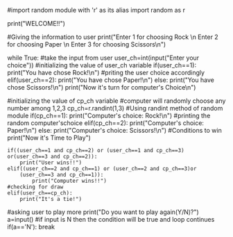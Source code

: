 #import random module with 'r' as its alias
import random as r

print("WELCOME!!")

#Giving the information to user
print("Enter 1 for choosing Rock \n Enter 2 for choosing Paper \n Enter 3 for choosing Scissors\n")

while True:
    #take the input from user
    user_ch=int(input("Enter your choice"))
    #initializing the value of user_ch variable
    if(user_ch==1):
        print("You have chose Rock!\n") #priting the user choice accordingly elif(user_ch==2):
        print("You have chose Paper!\n")
    else:
        print("You have chose Scissors!\n")
        print("Now it's turn for computer's Choice\n")

 #initializing the value of cp_ch variable
 #computer will randomly choose any number among 1,2,3
    cp_ch=r.randint(1,3) #Using randint method of random module
    if(cp_ch==1):
        print("Computer's choice: Rock!\n") #printing the random computer'schoice
    elif(cp_ch==2):
        print("Computer's choice: Paper!\n")
    else:
        print("Computer's choice: Scissors!\n")
 #Conditions to win
    print("Now it's Time to Play")

    if((user_ch==1 and cp_ch==2) or (user_ch==1 and cp_ch==3) or(user_ch==3 and cp_ch==2)):
        print("User wins!!")
    elif((user_ch==2 and cp_ch==1) or (user_ch==2 and cp_ch==3)or
        (user_ch==3 and cp_ch==1)):
            print("Computer wins!!")
    #checking for draw
    elif(user_ch==cp_ch):
        print("It's a tie!")
 #asking user to play more
    print("Do you want to play again(Y/N)?")
    a=input()
 #if input is N then the condition will be true and loop continues
    if(a=='N'):
        break
